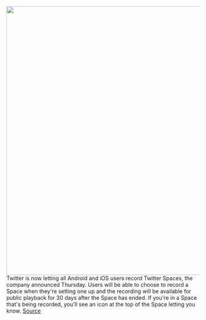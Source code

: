 <img src='https://cdn.vox-cdn.com/thumbor/AehJHaqo3C52wz_WcEU81yUagSA=/0x0:2160x1293/1200x800/filters:focal(908x475:1252x819)/cdn.vox-cdn.com/uploads/chorus_image/image/70385202/Twitter_Spaces_Recording_iOS_2.0.jpg' width='700px' /><br/>
Twitter is now letting all Android and iOS users record Twitter Spaces, the company announced Thursday. Users will be able to choose to record a Space when they're setting one up and the recording will be available for public playback for 30 days after the Space has ended. If you're in a Space that's being recorded, you'll see an icon at the top of the Space letting you know.
<a href='https://www.theverge.com/2022/1/13/22882479/twitter-spaces-recordings-ios-android'> Source <a/>
